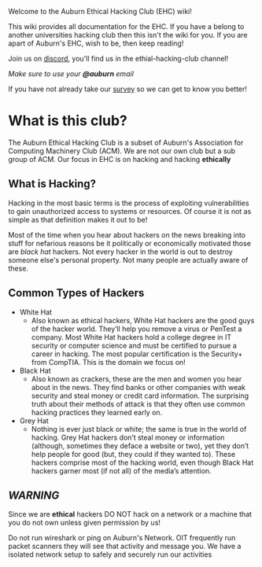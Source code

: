Welcome to the Auburn Ethical Hacking Club (EHC) wiki!

This wiki provides all documentation for the EHC. If you have a belong to another universities hacking club then this isn't the wiki for you. If you are apart of Auburn's EHC, wish to be, then keep reading!


Join us on [discord](https://discord.gg/2f9rtas), you'll find us in the ethial-hacking-club channel! 

_Make sure to use your **@auburn** email_

If you have not already take our [survey](https://goo.gl/forms/6ajTRqusiytN0KFA3) so we can get to know you better! 

# What is this club?
 The Auburn Ethical Hacking Club is a subset of Auburn's Association for Computing Machinery Club (ACM). We are not our own club but a sub group of ACM. Our focus in EHC is on hacking and hacking **ethically**
## What is Hacking?
  Hacking in the most basic terms is the process of exploiting vulnerabilities to gain unauthorized access to systems or resources. Of course it is not as simple as that definition makes it out to be!

 Most of the time when you hear about hackers on the news breaking into stuff for nefarious reasons be it politically or economically motivated those are _black hat_ hackers. Not every hacker in the world is out to destroy someone else's personal property. Not many people are actually aware of these.

## Common Types of Hackers
 * White Hat
    * Also known as ethical hackers, White Hat hackers are the good guys of the hacker world. They’ll help you remove a virus or PenTest a company. Most White Hat hackers hold a college degree in IT security or computer science and must be certified to pursue a career in hacking. The most popular certification is the Security+ from CompTIA. This is the domain we focus on!
 * Black Hat
    * Also known as crackers, these are the men and women you hear about in the news. They find banks or other companies with weak security and steal money or credit card information. The surprising truth about their methods of attack is that they often use common hacking practices they learned early on. 
 * Grey Hat
   *  Nothing is ever just black or white; the same is true in the world of hacking. Grey Hat hackers don’t steal money or information (although, sometimes they deface a website or two), yet they don’t help people for good (but, they could if they wanted to). These hackers comprise most of the hacking world, even though Black Hat hackers garner most (if not all) of the media’s attention. 

## _WARNING_ 
 Since we are **ethical** hackers DO NOT hack on a network or a machine that you do not own unless given permission by us!
 
 Do not run wireshark or ping on Auburn's Network. OIT frequently run packet scanners they will see that activity and message you. We have a isolated network setup to safely and securely run our activities 
